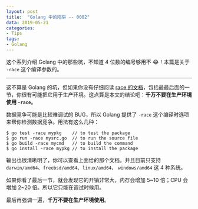 ```yaml
---
layout: post
title:  "Golang 中的陷阱 -- 0002"
data: 2019-05-21
categories:
- Tips
tags:
- Golang
---
```


这个系列介绍 Golang 中的那些坑，不知道 4 位数的编号够用不 😂！本篇是关于 `-race` 这个编译参数的。

<!-- more -->

---

这不算是 Golang 的坑，但如果你没有仔细阅读 [race 的文档](https://golang.org/doc/articles/race_detector.html)，包括最最后面的一节，你很有可能把它用于生产环境。这点算是本文的结论吧：**千万不要在生产环境使用 `-race`**。

数据竞争可能是比较难调试的 BUG，所以 Golang 提供了 `-race` 这个编译时选项来帮你检测数据竞争。用法有这么几种：

```
$ go test -race mypkg    // to test the package
$ go run -race mysrc.go  // to run the source file
$ go build -race mycmd   // to build the command
$ go install -race mypkg // to install the package
```

输出也很清晰明了，你可以查看上面给的那个文档。并且目前只支持 `darwin/amd64`、`freebsd/amd64`、`linux/amd64`、 `windows/amd64` 这 4 种系统。

如果你看了最后一节，就会发现它的开销非常大，内存会增加 5~10 倍；CPU 会增加 2~20 倍。所以它只能在调试时候用。

最后再强调一遍，**千万不要在生产环境使用**。